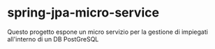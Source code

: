 # spring-jpa-micro-service
Questo progetto espone un micro servizio per la gestione di impiegati all'interno di un DB PostGreSQL